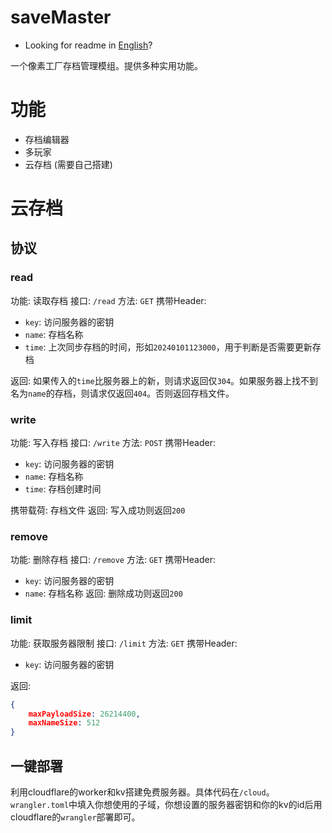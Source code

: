 # saveMaster

- Looking for readme in [English](./readme.md)?

一个像素工厂存档管理模组。提供多种实用功能。

# 功能
 
- 存档编辑器
- 多玩家
- 云存档 (需要自己搭建)

# 云存档
## 协议
### read
功能: 读取存档
接口: `/read`
方法: `GET`
携带Header:

- `key`: 访问服务器的密钥
- `name`: 存档名称
- `time`: 上次同步存档的时间，形如`20240101123000`，用于判断是否需要更新存档

返回: 如果传入的`time`比服务器上的新，则请求返回仅`304`。如果服务器上找不到名为`name`的存档，则请求仅返回`404`。否则返回存档文件。
### write
功能: 写入存档
接口: `/write`
方法: `POST`
携带Header:

- `key`: 访问服务器的密钥
- `name`: 存档名称
- `time`: 存档创建时间

携带载荷: 存档文件
返回: 写入成功则返回`200`
### remove
功能: 删除存档
接口: `/remove`
方法: `GET`
携带Header:

- `key`: 访问服务器的密钥
- `name`: 存档名称
返回: 删除成功则返回`200`
### limit
功能: 获取服务器限制
接口: `/limit`
方法: `GET`
携带Header:

- `key`: 访问服务器的密钥

返回:

```json
{
    maxPayloadSize: 26214400,
    maxNameSize: 512
}
```

## 一键部署
利用cloudflare的worker和kv搭建免费服务器。具体代码在`/cloud`。`wrangler.toml`中填入你想使用的子域，你想设置的服务器密钥和你的kv的id后用cloudflare的`wrangler`部署即可。